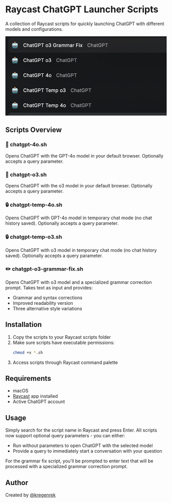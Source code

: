 # Raycast ChatGPT Launcher Scripts

A collection of Raycast scripts for quickly launching ChatGPT with different models and configurations.

![ChatGPT Preview](public/GPT.jpg)

## Scripts Overview

### 🤖 chatgpt-4o.sh
Opens ChatGPT with the GPT-4o model in your default browser. Optionally accepts a query parameter.

### 🤖 chatgpt-o3.sh
Opens ChatGPT with the o3 model in your default browser. Optionally accepts a query parameter.

### 🔒 chatgpt-temp-4o.sh
Opens ChatGPT with GPT-4o model in temporary chat mode (no chat history saved). Optionally accepts a query parameter.

### 🔒 chatgpt-temp-o3.sh
Opens ChatGPT with o3 model in temporary chat mode (no chat history saved). Optionally accepts a query parameter.

### ✏️ chatgpt-o3-grammar-fix.sh
Opens ChatGPT with o3 model and a specialized grammar correction prompt. Takes text as input and provides:
- Grammar and syntax corrections
- Improved readability version
- Three alternative style variations

## Installation

1. Copy the scripts to your Raycast scripts folder
2. Make sure scripts have executable permissions:
   ```bash
   chmod +x *.sh
   ```
3. Access scripts through Raycast command palette

## Requirements

- macOS
- [Raycast](https://www.raycast.com/) app installed
- Active ChatGPT account

## Usage

Simply search for the script name in Raycast and press Enter. All scripts now support optional query parameters - you can either:
- Run without parameters to open ChatGPT with the selected model
- Provide a query to immediately start a conversation with your question

For the grammar fix script, you'll be prompted to enter text that will be processed with a specialized grammar correction prompt.

## Author

Created by [@kregenrek](https://github.com/kregenrek)